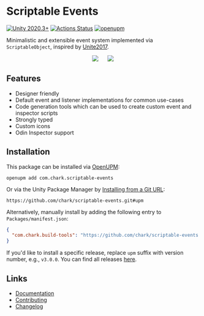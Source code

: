 # Scriptable Events

[![Unity 2020.3+](https://img.shields.io/badge/unity-2020.3%2B-blue.svg)](https://unity3d.com/get-unity/download)
[![Actions Status](https://github.com/chark/scriptable-events/workflows/CI/badge.svg)](https://github.com/chark/scriptable-events/actions)
[![openupm](https://img.shields.io/npm/v/com.chark.scriptable-events?label=openupm&registry_uri=https://package.openupm.com)](https://openupm.com/packages/com.chark.scriptable-events/)

Minimalistic and extensible event system implemented via `ScriptableObject`, inspired by [Unite2017](https://www.youtube.com/watch?v=raQ3iHhE_Kk).

<p align="center">
  <img hspace="2%" src="event.png"/>
  <img hspace="2%" src="event-listener.png"/>
</p>

## Features

- Designer friendly
- Default event and listener implementations for common use-cases
- Code generation tools which can be used to create custom event and inspector scripts
- Strongly typed
- Custom icons
- Odin Inspector support

## Installation

This package can be installed via [OpenUPM](https://openupm.com/packages/com.chark.scriptable-events/):
```text
openupm add com.chark.scriptable-events
```

Or via the Unity Package Manager by [Installing from a Git URL](https://docs.unity3d.com/Manual/upm-ui-giturl.html):
```text
https://github.com/chark/scriptable-events.git#upm
```

Alternatively, manually install by adding the following entry to `Packages/manifest.json`:
```json
{
  "com.chark.build-tools": "https://github.com/chark/scriptable-events.git#upm"
}
```

If you'd like to install a specific release, replace `upm` suffix with version number, e.g., `v3.0.0`. You can find all releases [here](https://github.com/chark/scriptable-events/releases).

## Links

- [Documentation](../Packages/com.chark.scriptable-events/Documentation~/README.md)
- [Contributing](CONTRIBUTING.md)
- [Changelog](../Packages/com.chark.scriptable-events/CHANGELOG.md)
